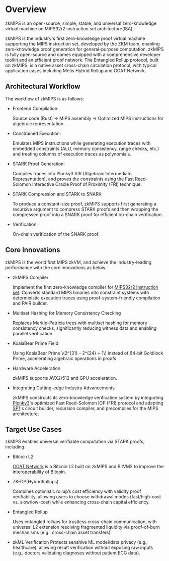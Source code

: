 # Overview

zkMIPS is an open-source, simple, stable, and universal zero-knowledge virtual machine on MIPS32r2 instruction set architecture(ISA).

zkMIPS is the industry's first zero-knowledge proof virtual machine supporting the MIPS instruction set, developed by the ZKM team, enabling zero-knowledge proof generation for general-purpose computation. zkMIPS is fully open-source and comes equipped with a comprehensive developer toolkit and an efficient proof network. The Entangled Rollup protocol, built on zkMIPS, is a native asset cross-chain circulation protocol, with typical application cases including Metis Hybrid Rollup and GOAT Network.

## Architectural Workflow

The workflow of zkMIPS is as follows:
- Frontend Compilation:
  
  Source code (Rust) → MIPS assembly → Optimized MIPS instructions for algebraic representation.
- Constrained Execution:

  Emulates MIPS instructions while generating execution traces with embedded constraints (ALU, memory consistency, range checks, etc.) and treating columns of execution traces as polynomials.
- STARK Proof Generation:

  Compiles traces into Plonky3 AIR (Algebraic Intermediate Representation), and proves the constraints using the Fast Reed-Solomon Interactive Oracle Proof of Proximity (FRI) technique.
- STARK Compression and STARK to SNARK:
  
  To produce a constant-size proof, zkMIPS supports first generating a recursive argument to compress STARK proofs and then wrapping the compressed proof into a SNARK proof for efficient on-chain verification.
- Verification:
  
  On-chain verification of the SNARK proof.

## Core Innovations

zkMIPS is the world first MIPS zkVM, and achieve the industry-leading performance with the core innovations as below. 

- zkMIPS Compiler
   
  Implement the first zero-knowledge compiler for [MIPS32r2 instruction set](/mips-vm/mips-vm.md). Converts standard MIPS binaries into constraint systems with deterministic execution traces using proof-system-friendly compilation and PAIR builder.
 
- Multiset Hashing for Memory Consistency Checking

  Replaces Merkle-Patricia trees with multiset hashing for memory consistency checks, significantly reducing witness data and enabling parallel verification.
 
- KoalaBear Prime Field

  Using KoalaBear Prime \\(2^{31} - 2^{24} + 1\\) instead of 64-bit Goldilock Prime, accelerating algebraic operations in proofs.

- Hardware Acceleration

  zkMIPS supports AVX2/512 and GPU acceleration.
 
- Integrating Cutting-edge Industry Advancements

  zkMIPS constructs its zero-knowledge verification system by integrating [Plonky3](https://github.com/Plonky3/Plonky3)'s optimized Fast Reed-Solomon IOP (FRI) protocol and adapting [SP1](https://github.com/succinctlabs/sp1)'s circuit builder, recursion compiler, and precompiles for the MIPS architecture.

## Target Use Cases
zkMIPS enables universal verifiable computation via STARK proofs, including:
- Bitcoin L2
 
  [GOAT Network](https://www.goat.network/) is a Bitcoin L2 built on zkMIPS and BitVM2 to improve the interoperability of Bitcoin. 
  
- ZK-OP(HybridRollups) 
  
  Combines optimistic rollup’s cost efficiency with validity proof verifiability, allowing users to choose withdrawal modes (fast/high-cost vs. slow/low-cost) while enhancing cross-chain capital efficiency. 
- Entangled Rollup

  Uses entangled rollups for trustless cross-chain communication, with universal L2 extension resolving fragmented liquidity via proof-of-burn mechanisms (e.g., cross-chain asset transfers).
 
- zkML Verification
  Protects sensitive ML model/data privacy (e.g., healthcare), allowing result verification without exposing raw inputs (e.g., doctors validating diagnoses without patient ECG data).
